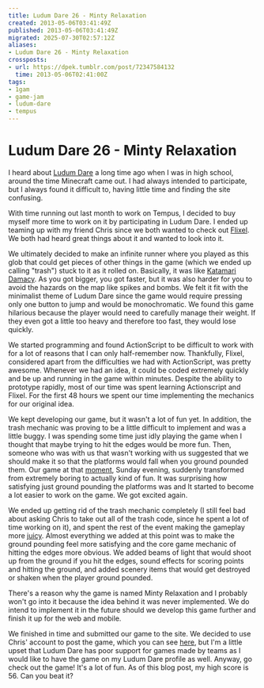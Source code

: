 ```yaml
---
title: Ludum Dare 26 - Minty Relaxation
created: 2013-05-06T03:41:49Z
published: 2013-05-06T03:41:49Z
migrated: 2025-07-30T02:57:12Z
aliases:
- Ludum Dare 26 - Minty Relaxation
crossposts:
- url: https://dpek.tumblr.com/post/72347584132
  time: 2013-05-06T02:41:00Z
tags:
- 1gam
- game-jam
- ludum-dare
- tempus
---
```


# Ludum Dare 26 - Minty Relaxation

I heard about [Ludum Dare](http://www.ludumdare.com/) a long time ago when I was in high school, around the time Minecraft came out. I had always intended to participate, but I always found it difficult to, having little time and finding the site confusing.

With time running out last month to work on Tempus, I decided to buy myself more time to work on it by participating in Ludum Dare. I ended up teaming up with my friend Chris since we both wanted to check out [Flixel](http://flixel.org/). We both had heard great things about it and wanted to look into it.

We ultimately decided to make an infinite runner where you played as this glob that could get pieces of other things in the game (which we ended up calling "trash") stuck to it as it rolled on. Basically, it was like [Katamari Damacy](http://en.wikipedia.org/wiki/Katamari_Damacy). As you got bigger, you got faster, but it was also harder for you to avoid the hazards on the map like spikes and bombs. We felt it fit with the minimalist theme of Ludum Dare since the game would require pressing only one button to jump and would be monochromatic. We found this game hilarious because the player would need to carefully manage their weight. If they even got a little too heavy and therefore too fast, they would lose quickly.

We started programming and found ActionScript to be difficult to work with for a lot of reasons that I can only half-remember now. Thankfully, Flixel, considered apart from the difficulties we had with ActionScript, was pretty awesome. Whenever we had an idea, it could be coded extremely quickly and be up and running in the game within minutes. Despite the ability to prototype rapidly, most of our time was spent learning Actionscript and Flixel. For the first 48 hours we spent our time implementing the mechanics for our original idea.

We kept developing our game, but it wasn't a lot of fun yet. In addition, the trash mechanic was proving to be a little difficult to implement and was a little buggy. I was spending some time just idly playing the game when I thought that maybe trying to hit the edges would be more fun. Then, someone who was with us that wasn't working with us suggested that we should make it so that the platforms would fall when you ground pounded them. Our game at that [moment](https://twitter.com/darwinpek/status/328685002600624129), Sunday evening, suddenly transformed from extremely boring to actually kind of fun. It was surprising how satisfying just ground pounding the platforms was and It started to become a lot easier to work on the game. We got excited again.

We ended up getting rid of the trash mechanic completely (I still feel bad about asking Chris to take out all of the trash code, since he spent a lot of time working on it), and spent the rest of the event making the gameplay more [juicy](https://www.youtube.com/watch?v=Fy0aCDmgnxg). Almost everything we added at this point was to make the ground pounding feel more satisfying and the core game mechanic of hitting the edges more obvious. We added beams of light that would shoot up from the ground if you hit the edges, sound effects for scoring points and hitting the ground, and added scenery items that would get destroyed or shaken when the player ground pounded.

There's a reason why the game is named Minty Relaxation and I probably won't go into it because the idea behind it was never implemented. We do intend to implement it in the future should we develop this game further and finish it up for the web and mobile.

We finished in time and submitted our game to the site. We decided to use Chris' account to post the game, which you can see [here](http://www.ludumdare.com/compo/ludum-dare-26/?action=preview&uid=21625), but I'm a little upset that Ludum Dare has poor support for games made by teams as I would like to have the game on my Ludum Dare profile as well. Anyway, go check out the game! It's a lot of fun. As of this blog post, my high score is 56. Can you beat it?
